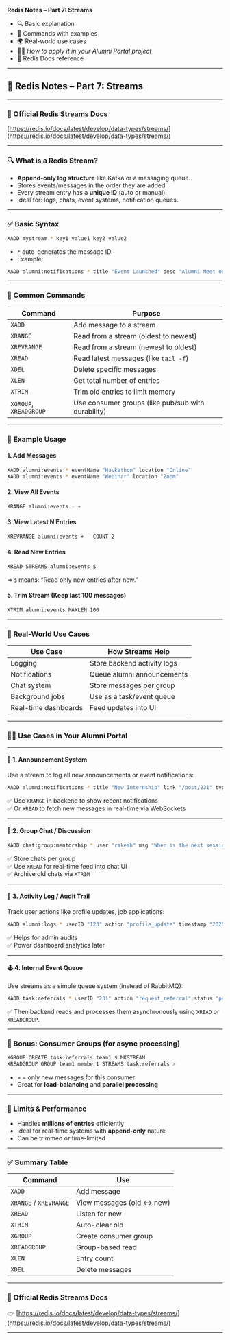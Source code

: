  **Redis Notes – Part 7: Streams**

- 🔍 Basic explanation  
- 🧪 Commands with examples  
- 🌍 Real-world use cases  
- 🧑‍💻 *How to apply it in your Alumni Portal project*  
- 🔗 Redis Docs reference  

---

## 📘 Redis Notes – Part 7: Streams

---

### 🔗 Official Redis Streams Docs  
[https://redis.io/docs/latest/develop/data-types/streams/](https://redis.io/docs/latest/develop/data-types/streams/)

---

### 🔍 What is a Redis Stream?

- **Append-only log structure** like Kafka or a messaging queue.
- Stores events/messages in the order they are added.
- Every stream entry has a **unique ID** (auto or manual).
- Ideal for: logs, chats, event systems, notification queues.

---

### ✅ Basic Syntax

```bash
XADD mystream * key1 value1 key2 value2
```

- `*` auto-generates the message ID.
- Example:

```bash
XADD alumni:notifications * title "Event Launched" desc "Alumni Meet on 5th May"
```

---

### 🚀 Common Commands

| Command | Purpose |
|--------|---------|
| `XADD` | Add message to a stream |
| `XRANGE` | Read from a stream (oldest to newest) |
| `XREVRANGE` | Read from a stream (newest to oldest) |
| `XREAD` | Read latest messages (like `tail -f`) |
| `XDEL` | Delete specific messages |
| `XLEN` | Get total number of entries |
| `XTRIM` | Trim old entries to limit memory |
| `XGROUP`, `XREADGROUP` | Use consumer groups (like pub/sub with durability) |

---

### 🔹 Example Usage

#### 1. Add Messages

```bash
XADD alumni:events * eventName "Hackathon" location "Online"
XADD alumni:events * eventName "Webinar" location "Zoom"
```

#### 2. View All Events

```bash
XRANGE alumni:events - +
```

#### 3. View Latest N Entries

```bash
XREVRANGE alumni:events + - COUNT 2
```

#### 4. Read New Entries

```bash
XREAD STREAMS alumni:events $
```

➡ `$` means: “Read only new entries after now.”

#### 5. Trim Stream (Keep last 100 messages)

```bash
XTRIM alumni:events MAXLEN 100
```

---

### 🧠 Real-World Use Cases

| Use Case | How Streams Help |
|----------|------------------|
| Logging | Store backend activity logs |
| Notifications | Queue alumni announcements |
| Chat system | Store messages per group |
| Background jobs | Use as a task/event queue |
| Real-time dashboards | Feed updates into UI |

---

### 🧑‍💻 Use Cases in **Your Alumni Portal**

---

#### 📢 1. **Announcement System**

Use a stream to log all new announcements or event notifications:

```bash
XADD alumni:notifications * title "New Internship" link "/post/231" type "internship"
```

✅ Use `XRANGE` in backend to show recent notifications  
✅ Or `XREAD` to fetch new messages in real-time via WebSockets

---

#### 💬 2. **Group Chat / Discussion**

```bash
XADD chat:group:mentorship * user "rakesh" msg "When is the next session?"
```

✅ Store chats per group  
✅ Use `XREAD` for real-time feed into chat UI  
✅ Archive old chats via `XTRIM`

---

#### 🧪 3. **Activity Log / Audit Trail**

Track user actions like profile updates, job applications:

```bash
XADD alumni:logs * userID "123" action "profile_update" timestamp "2025-04-18T12:00"
```

✅ Helps for admin audits  
✅ Power dashboard analytics later

---

#### 🕹 4. **Internal Event Queue**

Use streams as a simple queue system (instead of RabbitMQ):

```bash
XADD task:referrals * userID "231" action "request_referral" status "pending"
```

✅ Then backend reads and processes them asynchronously using `XREAD` or `XREADGROUP`.

---

### 🧪 Bonus: Consumer Groups (for async processing)

```bash
XGROUP CREATE task:referrals team1 $ MKSTREAM
XREADGROUP GROUP team1 member1 STREAMS task:referrals >
```

- `>` = only new messages for this consumer
- Great for **load-balancing** and **parallel processing**

---

### 📏 Limits & Performance

- Handles **millions of entries** efficiently
- Ideal for real-time systems with **append-only** nature
- Can be trimmed or time-limited

---

### ✅ Summary Table

| Command | Use |
|--------|-----|
| `XADD` | Add message |
| `XRANGE` / `XREVRANGE` | View messages (old ↔ new) |
| `XREAD` | Listen for new |
| `XTRIM` | Auto-clear old |
| `XGROUP` | Create consumer group |
| `XREADGROUP` | Group-based read |
| `XLEN` | Entry count |
| `XDEL` | Delete messages |

---

### 🔗 Official Redis Streams Docs  
👉 [https://redis.io/docs/latest/develop/data-types/streams/](https://redis.io/docs/latest/develop/data-types/streams/)

---
